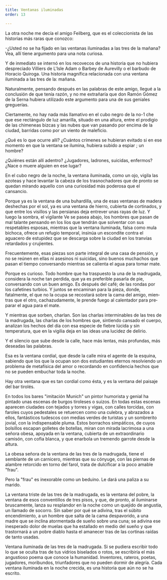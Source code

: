 ```yaml
---
title: Ventanas iluminadas
order: 13

---
```


La otra noche me decía el amigo Feilberg, que es el coleccionista de las historias más raras que conozco:

-¿Usted no se ha fijado en las ventanas iluminadas a las tres de la mañana? Vea, allí tiene argumento para una nota curiosa.

Y de inmediato se internó en los recovecos de una historia que no hubiera despreciado Villiers de L'Isle Adam o Barbey de Aurevilly o el barbudo de Horacio Quiroga. Una historia magnífica relacionada con una ventana iluminada a las tres de la: mañana.

Naturalmente, pensando después en las palabras de este amigo, llegué a la conclusión de que tenía razón, y no me extrañaría que don Ramón Gómez de la Serna hubiera utilizado este argumento para una de sus geniales greguerías.

Ciertamente, no hay nada más llamativo en el cubo negro de la no-1 che que ese rectángulo de luz amarilla, situado en una altura, entre el prodigio de las chimeneas bizcas y las nubes que van pasando por encima de la ciudad, barridas como por un viento de maleficio.

¿Qué es lo que ocurre allí? ¿Cuántos crímenes se hubieran evitado si en ese momento en que la ventana se ilumina, hubiera subido a espiar ; un hombre?

¿Quiénes están allí adentro? ¿Jugadores, ladrones, suicidas, enfer­mos? ¿Nace o muere alguien en ese lugar?

En el cubo negro de la noche, la ventana iluminada, como un ojo, vigila las azoteas y hace levantar la cabeza de los trasnochadores que de pronto se quedan mirando aquello con una curiosidad más poderosa que el cansancio.

Porque ya es la ventana de una buhardilla, una de esas ventanas de madera deshechas por el sol, ya es una ventana de hierro, cubierta de cor­tinados, y que entre los visillos y las persianas deja entrever unas rayas de luz. Y luego la sombra, el vigilante Ve se pasea abajo, los hombres que pasan de mal talante pensando en los líos que tendrán que solventar con sus respetables esposas, mientras que la ventana iluminada, falsa co­mo mula bichoca, ofrece un refugio temporal, insinúa un escondite con­tra el aguacero de estupidez que se descarga sobre la ciudad en los tran­vías retardados y crujientes.

Frecuentemente, esas piezas son parte integral de una casa de pen­sión, y no se reúnen en ellas ni asesinos ni suicidas, sino buenos mucha­chos que pasan el tiempo conversando mientras se calienta el agua para tomar mate.

Porque es curioso. Todo hombre que ha traspuesto la una de la ma­drugada, considera la noche tan perdida, que ya es preferible pasarla de pie, conversando con un buen amigo. Es después del café; de las rondas por los cafetines turbios. Y juntos se encaminan para la pieza, donde, fatalmente, el que no la ocupa se recostará sobre la cama del amigo, mien­tras que el otro, cachazudamente, le prende fuego al calentador para pre­parar el agua para el mate.

Y mientras que sorben, charlan. Son las charlas interminables de las tres de la madrugada, las charlas de los hombres que, sintiendo cansado el cuerpo, analizan los hechos del día con esa especie de fiebre lúcida y sin temperatura, que en la vigilia deja en las ideas una lucidez de delirio. 	

Y el silencio que sube desde la calle, hace más lentas, más profun­das, más deseadas las palabras.

Esa es la ventana cordial, que desde la calle mira el agente de la es­quina, sabiendo que los que la ocupan son dos estudiantes eternos resol­viendo un problema de metafísica del amor o recordando en confidencia hechos que no se pueden embuchar toda la noche.

Hay otra ventana que es tan cordial como ésta, y es la ventana del paisaje del bar tirolés.

En todos los bares "imitación Munich" un pintor humorista y ge­nial ha pintado unas escenas de burgos tiroleses o suizos. En todas estas escenas aparecen ciudades con tejados y torres y vigas, con calles torci­das, con faroles cuyos pedestales se retuercen como una culebra, y abra­zados a ellos, fantásticos tudescos con medias verdes de turistas y un som­brerito jovial, con la indispensable pluma. Estos borrachos simpáticos, de cuyos bolsillos escapan golletes de botellas, miran con mirada lacri­mosa a una señora obesa, apoyada en la ventana, cubierta de un extraor­dinario camisón, con cofia blanca, y que enarbola un tremendo garrote desde la altura.

La obesa señora de la ventana de las tres de la madrugada, tiene el semblante de un carnicero, mientras que su cónyuge, con las piernas de alambre retorcido en torno del farol, trata de dulcificar a la poco amable "frau".

Pero la "frau" es inexorable como un beduino. Le dará una paliza a su marido.

La ventana triste de las tres de la madrugada, es la ventana del po­bre, la ventana de esos conventillos de tres pisos, y que, de pronto, al ilu­minarse bruscamente, lanza su resplandor en la noche como un quejido de angustia, un llamado de socorro. Sin saber por qué se adivina, tras el súbito encendimiento, a un hombre que salta de la cama despavorido, a una madre que se inclina atormentada de sueño sobre una cuna; se adi­vina ese inesperado dolor de muelas que ha estallado en medio del sueño y que trastornará a un pobre diablo hasta el amanecer tras de las cortinas raídas de tanto usadas.

Ventana iluminada de las tres de la madrugada. Si se pudiera escri­bir todo lo que se oculta tras de tus vidrios biselados o rotos, se escribiría el más angustioso poema que conoce la humanidad. Inventores, rateros, poetas, jugadores, moribundos, triunfadores que no pueden dormir de alegría. Cada ventana iluminada en la noche crecida, es una historia que aún no se ha escrito.

